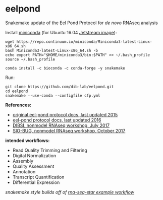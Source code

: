 # eelpond
Snakemake update of the Eel Pond Protocol for *de novo* RNAseq analysis

Install [miniconda](https://conda.io/miniconda.html) (for Ubuntu 16.04 [Jetstream image](https://use.jetstream-cloud.org/application/images/107)):
```
wget https://repo.continuum.io/miniconda/Miniconda3-latest-Linux-x86_64.sh
bash Miniconda3-latest-Linux-x86_64.sh -b
echo export PATH="$HOME/miniconda3/bin:$PATH" >> ~/.bash_profile
source ~/.bash_profile
```

```
conda install -c bioconda -c conda-forge -y snakemake
```


Run:

```
git clone https://github.com/dib-lab/eelpond.git
cd eelpond
snakemake --use-conda --configfile cfp.yml
```


**References:**  

  * [original eel-pond protocol docs, last updated 2015](https://khmer-protocols.readthedocs.io/en/ctb/mrnaseq/)
  * [eel-pond protocol docs, last updated 2016](http://eel-pond.readthedocs.io/en/latest/)
  * [DIBSI, nonmodel RNAseq workshop, July 2017](http://dibsi-rnaseq.readthedocs.io/en/latest/)
  * [SIO-BUG, nonmodel RNAseq workshop, October 2017](http://rnaseq-workshop-2017.readthedocs.io/en/latest/index.html)


**intended workflows:**  

  - Read Quality Trimming and Filtering
  - Digital Normalization
  - Assembly
  - Quality Assessment
  - Annotation
  - Transcript Quantification 
  - Differential Expression


*snakemake style builds off of [rna-seq-star example workflow](https://github.com/snakemake-workflows/rna-seq-star-deseq2)*
